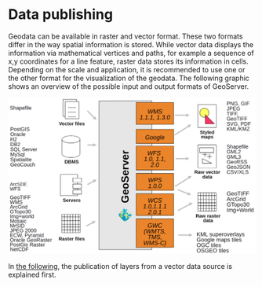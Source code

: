 # Data publishing

Geodata can be available in raster and vector format. These two formats differ in the way spatial information is stored. While vector data displays the information via mathematical vertices and paths, for example a sequence of x,y coordinates for a line feature, raster data stores its information in cells.
Depending on the scale and application, it is recommended to use one or the other format for the visualization of the geodata. The following graphic shows an overview of the possible input and output formats of GeoServer.

![Overview data formats.](../assets/formats_geoserver.png)

In [the following](./vector/index.html), the publication of layers from a vector data source is explained first.
